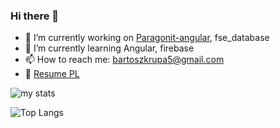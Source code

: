 ### Hi there 👋
- 🔭 I’m currently working on [Paragonit-angular](https://paragonit.pl), fse_database
- 🌱 I’m currently learning Angular, firebase
- 📫 How to reach me: [bartoszkrupa5@gmail.com](mailto:bartoszkrupa5@gmail.com)
- 📄 [Resume PL](https://drive.google.com/file/d/17VyzpNVJIZQaK-NnlO5pZWW5yUU0t3VO/view?usp=sharing)

![my stats](https://github-readme-stats.vercel.app/api?username=awatarek&show_icons=true&theme=dracula)

![Top Langs](https://github-readme-stats.vercel.app/api/top-langs/?username=awatarek)
